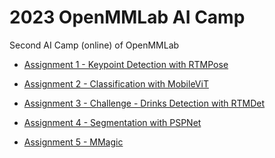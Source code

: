 # 2023 OpenMMLab AI Camp
Second AI Camp (online) of OpenMMLab


- [Assignment 1 - Keypoint Detection with RTMPose](https://github.com/chg0901/openmmlab2-hong/blob/main/Assignment1/README.md)

- [Assignment 2 - Classification with MobileViT](https://github.com/chg0901/openmmlab2-hong/blob/main/Assignment2/README.md)

- [Assignment 3 - Challenge - Drinks Detection with RTMDet](https://github.com/chg0901/openmmlab2-hong/blob/main/Assignment3/readme.md)

- [Assignment 4 - Segmentation with PSPNet](https://github.com/chg0901/openmmlab2-hong/blob/main/Assignment4/README.md)

- [Assignment 5 - MMagic]()
